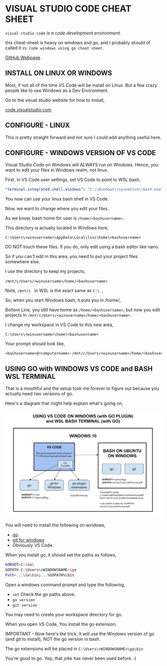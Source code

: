# VISUAL STUDIO CODE CHEAT SHEET

`visual studio code` _is a code development environment._

this cheat-sheet is heavy on windows and go, and I probably
should of called it `Vs Code windows using go cheat sheet`.

[GitHub Webpage](https://jeffdecola.github.io/my-cheat-sheets/)

## INSTALL ON LINUX OR WINDOWS

Most, if not all of the time VS Code will be
install on Linux.  But a few crazy people like
to use Windows as a Dev Environment.

Go to the visual studio website for how to install,

[code.visualstudio.com](https://code.visualstudio.com/)

## CONFIGURE - LINUX

This is pretty straight forward and not sure I
could add anything useful here.

## CONFIGURE - WINDOWS VERSION OF VS CODE

Visual Studio Code on Windows will ALWAYS run
on Windows.  Hence, you want to edit your
files in Windows realm, not linux.

First, in VS Code user settings, set VS Code to point to WSL bash,

```yaml
"terminal.integrated.shell.windows": "C:\\Windows\\sysnative\\bash.exe",
```

You now can use your linux bash shell in VS Code.

Now, we want to change where you edit your files.

As we know, bash home for user is `/home/<bashusername>`.

This directory is actually located in Windows here,

```text
C:\Users\<winusername>\AppData\Local\lxss\home\<bashusername>
```

DO NOT touch these files.  If you do, only edit using
a bash editor like nano.

So if you can't edit in this area, you need
to put your project files somewhere else.

I use the directory to keep my projects,

`/mnt/c/Users/<winusername>/home/<bashusername>`

Note, `/mnt/c ` in WSL is the exact same as `C:\ `,

So, when you start Windows bash, it puts you in /home/<bashusername>,

Bottom Line, you still have home as `/home/<bashusername>`,
but now you edit projects in `/mnt/c/Users/<winusername>/home/<bashusername>`.

I change my workspace in VS Code to this new area,

```text
C:\Users\<winusername>\home\<bashusername>
```

Your prompt should look like,

```text
<bashusername>@<computername>:/mnt/c/Users/<winusername>/home/<bashusername>
```

## USING GO with WINDOWS VS CODE and BASH WSL TERMINAL

That is a mouthful and the setup took me forever to
figure out because you actually need two versions of go.

Here's a diagram that might help explain what's going on,

![IMAGE - USING GO with WINDOWS VS CODE and BASH WSL TERMINAL - IMAGE](../../../docs/pics/using-go-with-windows-vs-code-and-bash-wsl-terminal.jpg)

You will need to install the following on windows,

* [go](https://golang.org/doc/install).
* [git for windows](https://git-scm.com/downloads)
* Obviously VS Code.

When you install go, it should set the paths as follows,

```bash
GOROOT=C:\Go\
GOPATH C:\Users\<WINDOWSNAME>\go
Path=...\Go\bin;...%GOPATH%\bin
```

Open a windows command prompt and type the following,

* `set` Check the go paths above.
* `go version`
* `git version`

You may need to create your workspace directory for go.

When you open VS Code, You install the go extension.

IMPORTANT - Now here's the trick, it will use the Windows
version of go (and git to install), NOT the go version in bash.

The go extensions will be placed in
`C:\Users\<WINDOWSNAME>\go\bin`

You're good to go.  Yep, that joke has never been used before. :)
